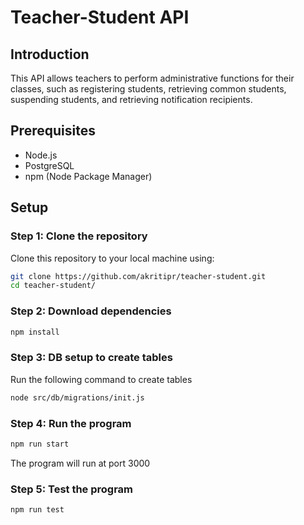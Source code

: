 # Teacher-Student API

## Introduction
This API allows teachers to perform administrative functions for their classes, such as registering students, retrieving common students, suspending students, and retrieving notification recipients.

## Prerequisites
- Node.js
- PostgreSQL
- npm (Node Package Manager)

## Setup

### Step 1: Clone the repository
Clone this repository to your local machine using:
```sh
git clone https://github.com/akritipr/teacher-student.git
cd teacher-student/
```

### Step 2: Download dependencies
```sh
npm install
```


### Step 3: DB setup to create tables
Run the following command to create tables
```sh
node src/db/migrations/init.js
```

### Step 4: Run the program
```sh
npm run start

```
The program will run at port 3000

### Step 5: Test the program
```sh
npm run test
```


